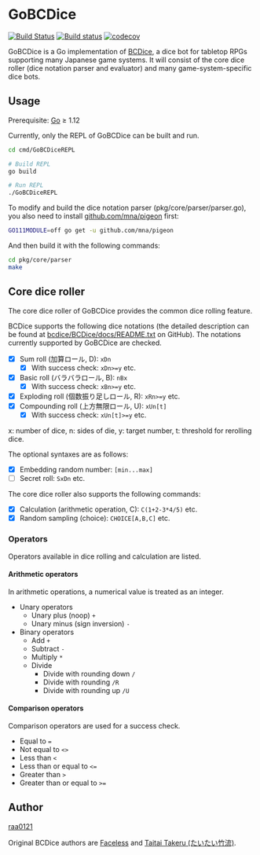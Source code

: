 # GoBCDice

[![Build Status](https://travis-ci.org/raa0121/GoBCDice.svg?branch=master)](https://travis-ci.org/raa0121/GoBCDice)
[![Build status](https://ci.appveyor.com/api/projects/status/4gl47493rao9t4b8/branch/master?svg=true)](https://ci.appveyor.com/project/raa0121/gobcdice/branch/master)
[![codecov](https://codecov.io/gh/raa0121/GoBCDice/branch/master/graph/badge.svg)](https://codecov.io/gh/raa0121/GoBCDice)

GoBCDice is a Go implementation of [BCDice](https://github.com/bcdice/BCDice),
a dice bot for tabletop RPGs supporting many Japanese game systems.
It will consist of the core dice roller (dice notation parser and evaluator) and
many game-system-specific dice bots.

## Usage

Prerequisite: [Go](https://golang.org/dl/) &ge; 1.12

Currently, only the REPL of GoBCDice can be built and run.

```bash
cd cmd/GoBCDiceREPL

# Build REPL
go build

# Run REPL
./GoBCDiceREPL
```

To modify and build the dice notation parser (pkg/core/parser/parser.go),
you also need to install [github.com/mna/pigeon](https://github.com/mna/pigeon)
first:

```bash
GO111MODULE=off go get -u github.com/mna/pigeon
```

And then build it with the following commands:

```bash
cd pkg/core/parser
make
```

## Core dice roller

The core dice roller of GoBCDice provides the common dice rolling feature.

BCDice supports the following dice notations (the detailed description can be found
at [bcdice/BCDice/docs/README.txt](https://github.com/bcdice/BCDice/tree/master/docs)
on GitHub).
The notations currently supported by GoBCDice are checked.

* [x] Sum roll (加算ロール, D): `xDn`
    * [x] With success check: `xDn>=y` etc.
* [x] Basic roll (バラバラロール, B): `nBx`
    * [x] With success check: `xBn>=y` etc.
* [x] Exploding roll (個数振り足しロール, R): `xRn>=y` etc.
* [x] Compounding roll (上方無限ロール, U): `xUn[t]`
    * [x] With success check: `xUn[t]>=y` etc.

x: number of dice, n: sides of die, y: target number, t: threshold for rerolling dice.

The optional syntaxes are as follows:

* [x] Embedding random number: `[min...max]`
* [ ] Secret roll: `SxDn` etc.

The core dice roller also supports the following commands:

* [x] Calculation (arithmetic operation, C): `C(1+2-3*4/5)` etc.
* [x] Random sampling (choice): `CHOICE[A,B,C]` etc.

### Operators

Operators available in dice rolling and calculation are listed.

#### Arithmetic operators

In arithmetic operations, a numerical value is treated as an integer.

* Unary operators
    * Unary plus (noop) `+`
    * Unary minus (sign inversion) `-`
* Binary operators
    * Add `+`
    * Subtract `-`
    * Multiply `*`
    * Divide
        * Divide with rounding down `/`
        * Divide with rounding `/R`
        * Divide with rounding up `/U`

#### Comparison operators

Comparison operators are used for a success check.

* Equal to `=`
* Not equal to `<>`
* Less than `<`
* Less than or equal to `<=`
* Greater than `>`
* Greater than or equal to `>=`

## Author

[raa0121](https://twitter.com/raa0121)

Original BCDice authors are [Faceless](https://twitter.com/Faceless192x) and
[Taitai Takeru (たいたい竹流)](https://twitter.com/torgtaitai).

